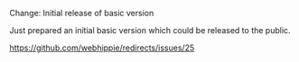 Change: Initial release of basic version

Just prepared an initial basic version which could be released to the public.

https://github.com/webhippie/redirects/issues/25
